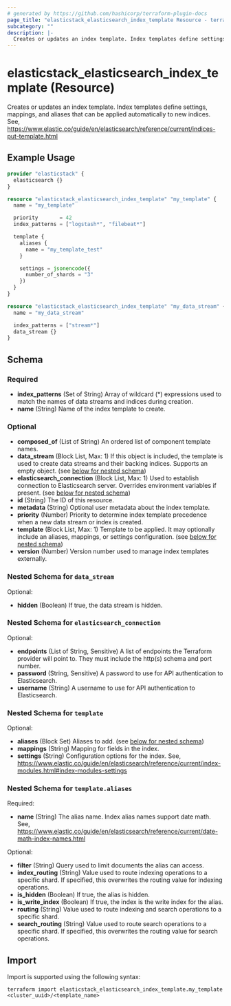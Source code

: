 ```yaml
---
# generated by https://github.com/hashicorp/terraform-plugin-docs
page_title: "elasticstack_elasticsearch_index_template Resource - terraform-provider-elasticstack"
subcategory: ""
description: |-
  Creates or updates an index template. Index templates define settings, mappings, and aliases that can be applied automatically to new indices. See, https://www.elastic.co/guide/en/elasticsearch/reference/current/indices-put-template.html
---
```


# elasticstack_elasticsearch_index_template (Resource)

Creates or updates an index template. Index templates define settings, mappings, and aliases that can be applied automatically to new indices. See, https://www.elastic.co/guide/en/elasticsearch/reference/current/indices-put-template.html

## Example Usage

```terraform
provider "elasticstack" {
  elasticsearch {}
}

resource "elasticstack_elasticsearch_index_template" "my_template" {
  name = "my_template"

  priority       = 42
  index_patterns = ["logstash*", "filebeat*"]

  template {
    aliases {
      name = "my_template_test"
    }

    settings = jsonencode({
      number_of_shards = "3"
    })
  }
}

resource "elasticstack_elasticsearch_index_template" "my_data_stream" {
  name = "my_data_stream"

  index_patterns = ["stream*"]
  data_stream {}
}
```

<!-- schema generated by tfplugindocs -->
## Schema

### Required

- **index_patterns** (Set of String) Array of wildcard (*) expressions used to match the names of data streams and indices during creation.
- **name** (String) Name of the index template to create.

### Optional

- **composed_of** (List of String) An ordered list of component template names.
- **data_stream** (Block List, Max: 1) If this object is included, the template is used to create data streams and their backing indices. Supports an empty object. (see [below for nested schema](#nestedblock--data_stream))
- **elasticsearch_connection** (Block List, Max: 1) Used to establish connection to Elasticsearch server. Overrides environment variables if present. (see [below for nested schema](#nestedblock--elasticsearch_connection))
- **id** (String) The ID of this resource.
- **metadata** (String) Optional user metadata about the index template.
- **priority** (Number) Priority to determine index template precedence when a new data stream or index is created.
- **template** (Block List, Max: 1) Template to be applied. It may optionally include an aliases, mappings, or settings configuration. (see [below for nested schema](#nestedblock--template))
- **version** (Number) Version number used to manage index templates externally.

<a id="nestedblock--data_stream"></a>
### Nested Schema for `data_stream`

Optional:

- **hidden** (Boolean) If true, the data stream is hidden.


<a id="nestedblock--elasticsearch_connection"></a>
### Nested Schema for `elasticsearch_connection`

Optional:

- **endpoints** (List of String, Sensitive) A list of endpoints the Terraform provider will point to. They must include the http(s) schema and port number.
- **password** (String, Sensitive) A password to use for API authentication to Elasticsearch.
- **username** (String) A username to use for API authentication to Elasticsearch.


<a id="nestedblock--template"></a>
### Nested Schema for `template`

Optional:

- **aliases** (Block Set) Aliases to add. (see [below for nested schema](#nestedblock--template--aliases))
- **mappings** (String) Mapping for fields in the index.
- **settings** (String) Configuration options for the index. See, https://www.elastic.co/guide/en/elasticsearch/reference/current/index-modules.html#index-modules-settings

<a id="nestedblock--template--aliases"></a>
### Nested Schema for `template.aliases`

Required:

- **name** (String) The alias name. Index alias names support date math. See, https://www.elastic.co/guide/en/elasticsearch/reference/current/date-math-index-names.html

Optional:

- **filter** (String) Query used to limit documents the alias can access.
- **index_routing** (String) Value used to route indexing operations to a specific shard. If specified, this overwrites the routing value for indexing operations.
- **is_hidden** (Boolean) If true, the alias is hidden.
- **is_write_index** (Boolean) If true, the index is the write index for the alias.
- **routing** (String) Value used to route indexing and search operations to a specific shard.
- **search_routing** (String) Value used to route search operations to a specific shard. If specified, this overwrites the routing value for search operations.

## Import

Import is supported using the following syntax:

```shell
terraform import elasticstack_elasticsearch_index_template.my_template <cluster_uuid>/<template_name>
```
